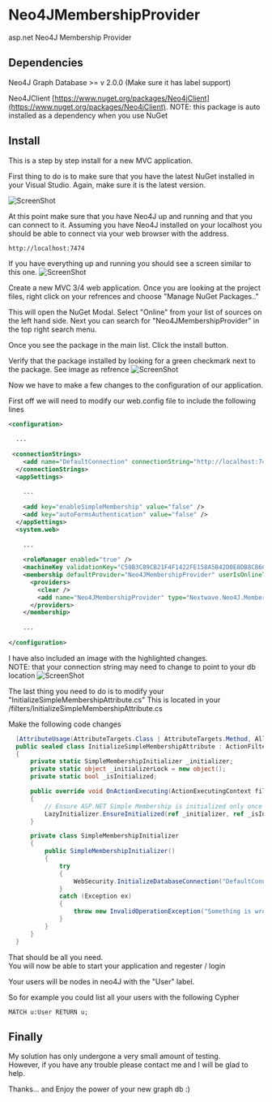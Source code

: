Neo4JMembershipProvider
=======================

asp.net Neo4J Membership Provider


## Dependencies
Neo4J Graph Database >= v 2.0.0 (Make sure it has label support)

Neo4JClient [https://www.nuget.org/packages/Neo4jClient](https://www.nuget.org/packages/Neo4jClient).
NOTE: this package is auto installed as a dependency when you use NuGet


## Install
This is a step by step install for a new MVC application.

First thing to do is to make sure that you have the latest NuGet installed in your Visual Studio.
Again, make sure it is the latest version.

![ScreenShot](http://www.coreyauger.com/images/neo/1.jpg)

At this point make sure that you have Neo4J up and running and that you can connect to it.  Assuming you have Neo4J installed on your localhost you should be able to connect via your web browser with the address.
```
http://localhost:7474
```
If you have everything up and running you should see a screen similar to this one.
![ScreenShot](http://www.coreyauger.com/images/neo/3.jpg)

Create a new MVC 3/4 web application.  Once you are looking at the project files, right click on your refrences and choose "Manage NuGet Packages.."

This will open the NuGet Modal.
Select "Online" from your list of sources on the left hand side.
Next you can search for "Neo4JMembershipProvider" in the top right search menu.

Once you see the package in the main list.  Click the install button.

Verify that the package installed by looking for a green checkmark next to the package.  See image as refrence
![ScreenShot](http://www.coreyauger.com/images/neo/2.jpg)

Now we have to make a few changes to the configuration of our application.

First off we will need to modify our web.config file to include the following lines
```xml
<configuration>
  
  ...
  
 <connectionStrings>
    <add name="DefaultConnection" connectionString="http://localhost:7474/db/data" providerName="Nextwave.Neo4J.Connector.Neo4JClient" />
  </connectionStrings>
  <appSettings>
    
    ...
  
    <add key="enableSimpleMembership" value="false" />
    <add key="autoFormsAuthentication" value="false" />
  </appSettings>
  <system.web>
    
    ...
  
    <roleManager enabled="true" />
    <machineKey validationKey="C50B3C89CB21F4F1422FE158A5B42D0E8DB8CB6CDA1742572A48722401E3400267682B202B746511891C1BAF47F8D25C07F6C39A104696DB51F17C529AD3CABE" decryptionKey="8A9BE8FD22AF6979E7D20198CFEA50DD3D3799C77AF2B722" validation="SHA1" />
    <membership defaultProvider="Neo4JMembershipProvider" userIsOnlineTimeWindow="15">
      <providers>
        <clear />
        <add name="Neo4JMembershipProvider" type="Nextwave.Neo4J.Membership.Neo4JMembershipProvider" connectionStringName="DefaultConnection" applicationName="Nextwave" enablePasswordRetrieval="true" enablePasswordReset="true" requiresQuestionAndAnswer="false" requiresUniqueEmail="true" passwordFormat="Hashed" />
      </providers>
    </membership>
    
    ...
    
</configuration>
```
I have also included an image with the highlighted changes.  
NOTE: that your connection string may need to change <localhost> to point to your db location
![ScreenShot](http://www.coreyauger.com/images/neo/4.jpg)

The last thing you need to do is to modify your "InitializeSimpleMembershipAttribute.cs"
This is located in your <MVC Projects>/filters/InitializeSimpleMembershipAttribute.cs

Make the following code changes
```CS
  [AttributeUsage(AttributeTargets.Class | AttributeTargets.Method, AllowMultiple = false, Inherited = true)]
  public sealed class InitializeSimpleMembershipAttribute : ActionFilterAttribute
  {
      private static SimpleMembershipInitializer _initializer;
      private static object _initializerLock = new object();
      private static bool _isInitialized;

      public override void OnActionExecuting(ActionExecutingContext filterContext)
      {
          // Ensure ASP.NET Simple Membership is initialized only once per app start
          LazyInitializer.EnsureInitialized(ref _initializer, ref _isInitialized, ref _initializerLock);
      }

      private class SimpleMembershipInitializer
      {
          public SimpleMembershipInitializer()
          {
              try
              {
                  WebSecurity.InitializeDatabaseConnection("DefaultConnection", "User", "Id", "UserName", autoCreateTables: false);
              }
              catch (Exception ex)
              {
                  throw new InvalidOperationException("Something is wrong", ex);
              }
          }
      }
  }
```

That should be all you need.  
You will now be able to start your application and regester / login

Your users will be nodes in neo4J with the "User" label.

So for example you could list all your users with the following Cypher
```
MATCH u:User RETURN u;
```

## Finally 
My solution has only undergone a very small amount of testing.  
However, if you have any trouble please contact me and I will be glad to help.  

Thanks... and Enjoy the power of your new graph db :)

